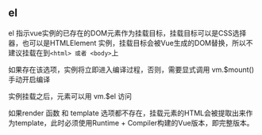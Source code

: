 
## el
el 指示vue实例的已存在的DOM元素作为挂载目标，挂载目标可以是CSS选择器，也可以是HTMLElement 实例，挂载目标会被Vue生成的DOM替换，所以不建议挂载在到`<html> 或者 <body>`上

如果存在该选项，实例将立即进入编译过程，否则，需要显式调用 vm.$mount() 手动开启编译

实例挂载之后，元素可以用 vm.$el 访问

如果render 函数 和 template 选项都不存在，挂载元素的HTML会被提取出来作为template，此时必须使用Runtime + Compiler构建的Vue版本，即完整版本。